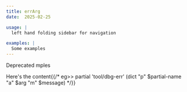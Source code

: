 ```yaml
---
title: errArg
date:  2025-02-25

usage: |
  left hand folding sidebar for navigation

examples: |
  Some examples
---
```

Deprecated
mples

Here's the content{{/*
eg>> partial 'tool/dbg-err' (dict "p" $partial-name "a" $arg "m" $message)
*/}}